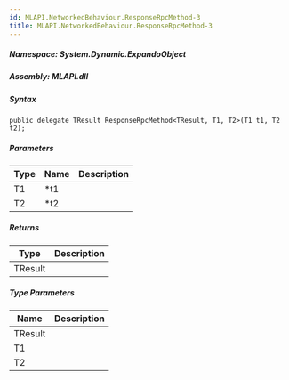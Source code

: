 ```yaml
---  
id: MLAPI.NetworkedBehaviour.ResponseRpcMethod-3  
title: MLAPI.NetworkedBehaviour.ResponseRpcMethod-3  
---
```


<div class="markdown level0 summary">

</div>

<div class="markdown level0 conceptual">

</div>

##### **Namespace**: System.Dynamic.ExpandoObject

##### **Assembly**: MLAPI.dll

##### Syntax

    public delegate TResult ResponseRpcMethod<TResult, T1, T2>(T1 t1, T2 t2);

##### Parameters

| Type | Name | Description |
|------|------|-------------|
| T1   | \*t1 |             |
| T2   | \*t2 |             |

##### Returns

| Type    | Description |
|---------|-------------|
| TResult |             |

##### Type Parameters

| Name    | Description |
|---------|-------------|
| TResult |             |
| T1      |             |
| T2      |             |
